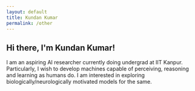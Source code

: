 ```yaml
---
layout: default
title: Kundan Kumar
permalink: /other
---
```

<div class="blurb">
	<h2>Hi there, I'm Kundan Kumar!</h2>
	<p>I am an aspiring AI researcher currently doing undergrad at IIT Kanpur. Particularly, I wish to develop machines capable of perceiving, reasoning and learning as humans do. I am interested in exploring biologically/neurologically motivated models for the same.</p>
</div><!-- /.blurb -->
